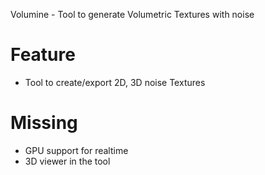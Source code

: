 Volumine - Tool to generate Volumetric Textures with noise 

# Feature
- Tool to create/export 2D, 3D noise Textures

# Missing 
- GPU support for realtime
- 3D viewer in the tool